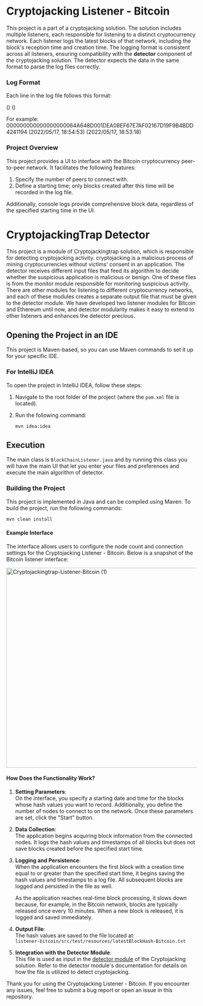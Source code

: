 # Cryptojacking Listener - Bitcoin

This project is a part of a cryptojacking solution. The solution includes multiple listeners, each responsible for listening to a distinct cryptocurrency network. Each listener logs the latest blocks of that network, including the block's reception time and creation time. The logging format is consistent across all listeners, ensuring compatibility with the **detector** component of the cryptojacking solution. The detector expects the data in the same format to parse the log files correctly.

### Log Format
Each line in the log file follows this format:

<block hash hex value> (<block receive and log time on the host>) (<block creation time>)

For example:
000000000000000000064A648D001DEA08EF67E7AF02167D19F9B4BDD4241194 (2022/05/17, 18:54:53) (2022/05/17, 18:53:18)


### Project Overview
This project provides a UI to interface with the Bitcoin cryptocurrency peer-to-peer network. It facilitates the following features:
1. Specify the number of peers to connect with.
2. Define a starting time; only blocks created after this time will be recorded in the log file.

Additionally, console logs provide comprehensive block data, regardless of the specified starting time in the UI.

# CryptojackingTrap Detector
This project is a module of Cryptojackingtrap solution, which is responsible for detecting cryptojacking activity. 
cryptojacking is a malicious process of mining cryptocurrencies without victims' consent in an application. The 
detector receives different input files that feed its algorithm to decide whether the suspicious application is 
malicious or benign. One of these files is from the monitor module responsible for monitoring suspicious activity. 
There are other modules for listening to different cryptocurrency networks, and each of these modules creates a 
separate output file that must be given to the detector module. We have developed two listener modules for Bitcoin 
and Ethereum until now, and detector modularity makes it easy to extend to other listeners and enhances the detector 
precious.

## Opening the Project in an IDE

This project is Maven-based, so you can use Maven commands to set it up for your specific IDE. 

### For IntelliJ IDEA
To open the project in IntelliJ IDEA, follow these steps:

1. Navigate to the root folder of the project (where the `pom.xml` file is located).
2. Run the following command:

   ```bash
   mvn idea:idea
   ```

## Execution
The main class is `BlockChainListener.java` and by running this class you will have the main UI that let you enter your files 
and preferences and execute the main algorithm of detector. 

### Building the Project
This project is implemented in Java and can be compiled using Maven. To build the project, run the following commands:

```bash
mvn clean install
```

#### Example Interface
The interface allows users to configure the node count and connection settings for the Cryptojacking Listener - Bitcoin. Below is a snapshot of the Bitcoin listener interface:

<img width="527" alt="Cryptojackingtrap-Listener-Bitcoin (1)" src="https://user-images.githubusercontent.com/16403529/207733222-edd258e4-84e6-4fb9-bb52-3f7e8b1aaa6c.png">

#### How Does the Functionality Work?

1. **Setting Parameters**:  
   On the interface, you specify a starting date and time for the blocks whose hash values you want to record. Additionally, you define the number of nodes to connect to on the network. Once these parameters are set, click the "Start" button.

2. **Data Collection**:  
   The application begins acquiring block information from the connected nodes. It logs the hash values and timestamps of all blocks but does not save blocks created before the specified start time. 

3. **Logging and Persistence**:  
   When the application encounters the first block with a creation time equal to or greater than the specified start time, it begins saving the hash values and timestamps to a log file. All subsequent blocks are logged and persisted in the file as well.  

   As the application reaches real-time block processing, it slows down because, for example, in the Bitcoin network, blocks are typically released once every 10 minutes. When a new block is released, it is logged and saved immediately.

4. **Output File**:  
   The hash values are saved to the file located at:  
   `listener-bitcoin/src/test/resources/latestBlockHash-Bitcoin.txt`  

5. **Integration with the Detector Module**:  
   This file is used as input in the [detector module](https://github.com/CryptojackingTrap/detector) of the Cryptojacking solution. Refer to the detector module's documentation for details on how the file is utilized to detect cryptojacking.


Thank you for using the Cryptojacking Listener - Bitcoin. If you encounter any issues, feel free to submit a bug report or open an issue in this repository.



